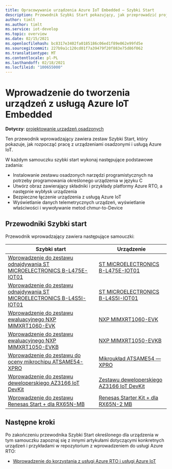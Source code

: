 ```yaml
---
title: Opracowywanie urządzenia Azure IoT Embedded — Szybki Start
description: Przewodnik Szybki Start pokazujący, jak przeprowadzić projektowanie urządzeń osadzonych za pomocą usługi Azure RTO i usługi Azure IoT.
author: timlt
ms.author: timlt
ms.service: iot-develop
ms.topic: overview
ms.date: 02/15/2021
ms.openlocfilehash: bc8317e3402fa0185186c06ed1f89e062e99fd5e
ms.sourcegitcommit: 227b9a1c120cd01f7a39479f20f883e75d86f062
ms.translationtype: MT
ms.contentlocale: pl-PL
ms.lasthandoff: 02/18/2021
ms.locfileid: "100655000"
---
```

# <a name="getting-started-with-azure-iot-embedded-device-development"></a>Wprowadzenie do tworzenia urządzeń z usługą Azure IoT Embedded

**Dotyczy**: [projektowanie urządzeń osadzonych](about-iot-develop.md#embedded-device-development)

Ten przewodnik wprowadzający zawiera zestaw Szybki Start, który pokazuje, jak rozpocząć pracę z urządzeniami osadzonymi i usługą Azure IoT. 

W każdym samouczku szybki start wykonaj następujące podstawowe zadania:
* Instalowanie zestawu osadzonych narzędzi programistycznych na potrzeby programowania określonego urządzenia w języku C
* Utwórz obraz zawierający składniki i przykłady platformy Azure RTO, a następnie wybłysk urządzenia
* Bezpieczne łączenie urządzenia z usługą Azure IoT
* Wyświetlanie danych telemetrycznych urządzeń, wyświetlanie właściwości i wywoływanie metod chmur-to-Device

## <a name="quickstarts"></a>Przewodniki Szybki start
Przewodnik wprowadzający zawiera następujące samouczki:

|Szybki start|Urządzenie|
|---------------|-----|
|[Wprowadzenie do zestawu odnajdywania ST MICROELECTRONICS B-L475E-IOT01](https://go.microsoft.com/fwlink/p/?linkid=2129536) |[ST MICROELECTRONICS B-L475E-IOT01](https://www.st.com/content/st_com/en/products/evaluation-tools/product-evaluation-tools/mcu-mpu-eval-tools/stm32-mcu-mpu-eval-tools/stm32-discovery-kits/b-l475e-iot01a.html)|
|[Wprowadzenie do zestawu odnajdywania ST MICROELECTRONICS B-L4S5I-IOT01](https://github.com/azure-rtos/getting-started/tree/master/STMicroelectronics/STM32L4_L4+) |[ST MICROELECTRONICS B-L4S5I-IOT01](https://www.st.com/en/evaluation-tools/b-l4s5i-iot01a.html)|
|[Wprowadzenie do zestawu ewaluacyjnego NXP MIMXRT1060-EVK](https://go.microsoft.com/fwlink/p/?linkid=2129821) |[NXP MIMXRT1060-EVK](https://www.nxp.com/design/development-boards/i-mx-evaluation-and-development-boards/mimxrt1060-evk-i-mx-rt1060-evaluation-kit:MIMXRT1060-EVK)|
|[Wprowadzenie do zestawu ewaluacyjnego NXP MIMXRT1050-EVKB](https://github.com/azure-rtos/getting-started/tree/master/NXP/MIMXRT1050-EVKB) |[NXP MIMXRT1050-EVKB](https://www.nxp.com/design/development-boards/i-mx-evaluation-and-development-boards/i-mx-rt1050-evaluation-kit:MIMXRT1050-EVK)|
|[Wprowadzenie do zestawu do oceny mikrochipu ATSAME54-XPRO](https://go.microsoft.com/fwlink/p/?linkid=2129537) |[Mikroukład ATSAME54 — XPRO](https://www.microchip.com/developmenttools/productdetails/atsame54-xpro)|
|[Wprowadzenie do zestawu deweloperskiego AZ3166 IoT DevKit](https://github.com/azure-rtos/getting-started/tree/master/MXChip/AZ3166) |[Zestawu deweloperskiego AZ3166 IoT DevKit](https://microsoft.github.io/azure-iot-developer-kit/)|
|[Wprowadzenie do zestawu Renesas Start + dla RX65N-MB](https://github.com/azure-rtos/getting-started/tree/master/Renesas/RSK_RX65N_2MB) |[Renesas Starter Kit + dla RX65N-2 MB](https://www.renesas.com/us/en/products/microcontrollers-microprocessors/rx-32-bit-performance-efficiency-mcus/rx65n-2mb-starter-kit-plus-renesas-starter-kit-rx65n-2mb)|

## <a name="next-steps"></a>Następne kroki
Po zakończeniu przewodnika Szybki Start określonego dla urządzenia w tym samouczku zapoznaj się z innymi artykułami dotyczącymi konkretnych urządzeń i przykładami w repozytorium z wprowadzeniem do usługi Azure RTO:
* [Wprowadzenie do korzystania z usługi Azure RTO i usługi Azure IoT](https://github.com/azure-rtos/getting-started)